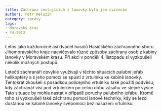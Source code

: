 ```yaml
---
title: Záchrana cestujících z lanovky byla jen cvičením
authors: Petr Meluzín
category: zprávy
tags:
- Moravský kras
- 44-2013
---
```


Letos jako každoročně asi dvacet hasičů Hasičského záchranného sboru Jihomoravského kraje nacvičovalo různé způsoby záchrany osob z kabiny lanovky v Moravském krasu. Při akci v pondělí 4. listopadu si vyzkoušeli několik možných postupů.

Letečtí záchranáři obvykle využívají v těchto situacích palubní jeřáb helikoptéry a s jeho pomocí se spustí z vrtulníku ke kabině lanovky. Tentokrát zkoušeli s posádkou policejního vrtulníku také použití podvěsu, kdy záchranář visí pod vrtulníkem po celou dobu zásahu ve stejné výšce. Tato situace by mohla nastat v případě poruchy palubního jeřábu. Kromě toho si vyzkoušeli také záchranu pomocí lanové techniky, kdy se lezci dostanou ke kabině lanovky svépomocí bez nasazení vrtulníku.
